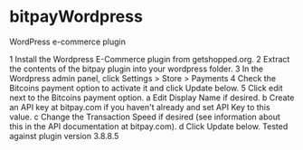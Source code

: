 bitpayWordpress
===============

WordPress e-commerce plugin

1 Install the Wordpress E-Commerce plugin from getshopped.org.
2 Extract the contents of the bitpay plugin into your wordpress folder.
3 In the Wordpress admin panel, click Settings > Store > Payments
4 Check the Bitcoins payment option to activate it and click Update below.
5 Click edit next to the Bitcoins payment option.
    a Edit Display Name if desired.
    b Create an API key at bitpay.com if you haven't already and set API
Key to this value.
    c Change the Transaction Speed if desired (see information about
this in the API documentation at bitpay.com).
    d Click Update below.
Tested against plugin version 3.8.8.5
